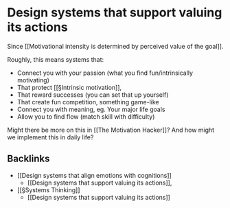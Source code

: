 # Design systems that support valuing its actions
Since [[Motivational intensity is determined by perceived value of the goal]].

Roughly, this means systems that:

* Connect you with your passion (what you find fun/intrinsically motivating)
* That protect [[§Intrinsic motivation]], 
* That reward successes (you can set that up yourself)
* That create fun competition, something game-like
* Connect you with meaning, eg. Your major life goals
* Allow you to find flow (match skill with difficulty)

Might there be more on this in [[The Motivation Hacker]]? And how might we implement this in daily life?

## Backlinks
* [[Design systems that align emotions with cognitions]]
	* [[Design systems that support valuing its actions]], 
* [[§Systems Thinking]]
	* [[Design systems that support valuing its actions]]

<!-- #p1 -->

<!-- {BearID:C4842126-4408-4EF8-B2FD-2EE129AD2891-61785-000047C7C35379F8} -->
